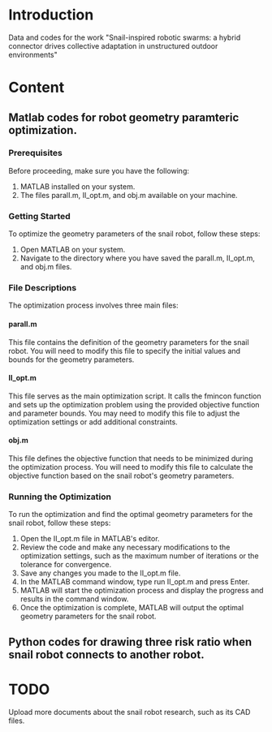 # Introduction

Data and codes for the work "Snail-inspired robotic swarms: a hybrid connector drives collective adaptation in unstructured outdoor environments"

# Content

## Matlab codes for robot geometry paramteric optimization.

### Prerequisites
Before proceeding, make sure you have the following:

1. MATLAB installed on your system.
2. The files paralI.m, II_opt.m, and obj.m available on your machine.

### Getting Started
To optimize the geometry parameters of the snail robot, follow these steps:

1. Open MATLAB on your system.
2. Navigate to the directory where you have saved the paralI.m, II_opt.m, and obj.m files.

### File Descriptions
The optimization process involves three main files:

#### paralI.m
This file contains the definition of the geometry parameters for the snail robot. You will need to modify this file to specify the initial values and bounds for the geometry parameters.

#### II_opt.m
This file serves as the main optimization script. It calls the fmincon function and sets up the optimization problem using the provided objective function and parameter bounds. You may need to modify this file to adjust the optimization settings or add additional constraints.

#### obj.m
This file defines the objective function that needs to be minimized during the optimization process. You will need to modify this file to calculate the objective function based on the snail robot's geometry parameters.

### Running the Optimization
To run the optimization and find the optimal geometry parameters for the snail robot, follow these steps:

1. Open the II_opt.m file in MATLAB's editor.
2. Review the code and make any necessary modifications to the optimization settings, such as the maximum number of iterations or the tolerance for convergence.
3. Save any changes you made to the II_opt.m file.
4. In the MATLAB command window, type run II_opt.m and press Enter.
5. MATLAB will start the optimization process and display the progress and results in the command window.
6. Once the optimization is complete, MATLAB will output the optimal geometry parameters for the snail robot.


## Python codes for drawing three risk ratio when snail robot connects to another robot.

# TODO

Upload more documents about the snail robot research, such as its CAD files.
